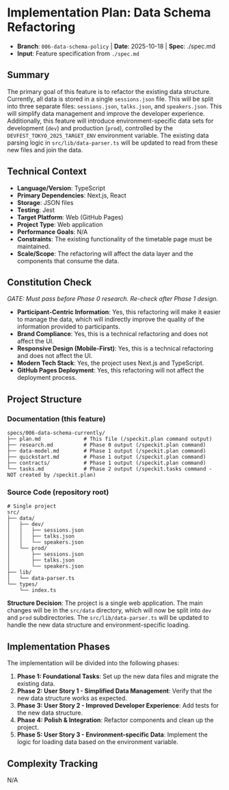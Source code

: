 # Implementation Plan: Data Schema Refactoring

- **Branch**: `006-data-schema-policy` | **Date**: 2025-10-18 | **Spec**: ./spec.md
- **Input**: Feature specification from `./spec.md`

## Summary

The primary goal of this feature is to refactor the existing data structure. Currently, all data is stored in a single `sessions.json` file. This will be split into three separate files: `sessions.json`, `talks.json`, and `speakers.json`. This will simplify data management and improve the developer experience. Additionally, this feature will introduce environment-specific data sets for development (`dev`) and production (`prod`), controlled by the `DEVFEST_TOKYO_2025_TARGET_ENV` environment variable. The existing data parsing logic in `src/lib/data-parser.ts` will be updated to read from these new files and join the data.

## Technical Context

- **Language/Version**: TypeScript
- **Primary Dependencies**: Next.js, React
- **Storage**: JSON files
- **Testing**: Jest
- **Target Platform**: Web (GitHub Pages)
- **Project Type**: Web application
- **Performance Goals**: N/A
- **Constraints**: The existing functionality of the timetable page must be maintained.
- **Scale/Scope**: The refactoring will affect the data layer and the components that consume the data.

## Constitution Check

_GATE: Must pass before Phase 0 research. Re-check after Phase 1 design._

- **Participant-Centric Information**: Yes, this refactoring will make it easier to manage the data, which will indirectly improve the quality of the information provided to participants.
- **Brand Compliance**: Yes, this is a technical refactoring and does not affect the UI.
- **Responsive Design (Mobile-First)**: Yes, this is a technical refactoring and does not affect the UI.
- **Modern Tech Stack**: Yes, the project uses Next.js and TypeScript.
- **GitHub Pages Deployment**: Yes, this refactoring will not affect the deployment process.

## Project Structure

### Documentation (this feature)

```
specs/006-data-schema-currently/
├── plan.md              # This file (/speckit.plan command output)
├── research.md          # Phase 0 output (/speckit.plan command)
├── data-model.md        # Phase 1 output (/speckit.plan command)
├── quickstart.md        # Phase 1 output (/speckit.plan command)
├── contracts/           # Phase 1 output (/speckit.plan command)
└── tasks.md             # Phase 2 output (/speckit.tasks command - NOT created by /speckit.plan)
```

### Source Code (repository root)

```
# Single project
src/
├── data/
│   ├── dev/
│   │   ├── sessions.json
│   │   ├── talks.json
│   │   └── speakers.json
│   └── prod/
│       ├── sessions.json
│       ├── talks.json
│       └── speakers.json
├── lib/
│   └── data-parser.ts
└── types/
    └── index.ts
```

**Structure Decision**: The project is a single web application. The main changes will be in the `src/data` directory, which will now be split into `dev` and `prod` subdirectories. The `src/lib/data-parser.ts` will be updated to handle the new data structure and environment-specific loading.

## Implementation Phases

The implementation will be divided into the following phases:

1.  **Phase 1: Foundational Tasks**: Set up the new data files and migrate the existing data.
2.  **Phase 2: User Story 1 - Simplified Data Management**: Verify that the new data structure works as expected.
3.  **Phase 3: User Story 2 - Improved Developer Experience**: Add tests for the new data structure.
4.  **Phase 4: Polish & Integration**: Refactor components and clean up the project.
5.  **Phase 5: User Story 3 - Environment-specific Data**: Implement the logic for loading data based on the environment variable.

## Complexity Tracking

N/A

